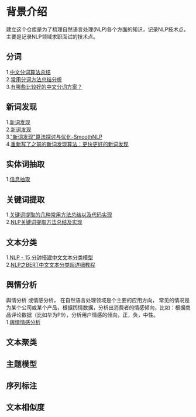 # 背景介绍
 建立这个仓库是为了梳理自然语言处理(NLP)各个方面的知识，记录NLP技术点，主要是记录NLP领域求职面试的技术点。

## 分词
1.[中文分词算法总结](https://blog.csdn.net/mandagod/article/details/97106717)  
2.[常用分词方法总结分析](https://blog.csdn.net/cuixianpeng/article/details/43234235?utm_medium=distribute.pc_relevant.none-task-blog-BlogCommendFromBaidu-5.control&depth_1-utm_source=distribute.pc_relevant.none-task-blog-BlogCommendFromBaidu-5.control)  
3.[有哪些比较好的中文分词方案？](https://www.zhihu.com/question/19578687/answer/828011367)  

## 新词发现
1.[新词发现](https://zhuanlan.zhihu.com/p/28095072)  
2.[新词发现](https://blog.csdn.net/weixin_43378396/article/details/103848628)  
3.["新词发现"算法探讨与优化-SmoothNLP](https://zhuanlan.zhihu.com/p/80385615)  
4.[重新写了之前的新词发现算法：更快更好的新词发现](https://spaces.ac.cn/archives/6920)  

## 实体词抽取
1.[信息抽取](https://blog.csdn.net/qq_27590277/article/details/106263861)

## 关键词提取
1.[关键词提取的几种常用方法总结以及代码实现](https://www.cnblogs.com/enhaofrank/p/13972754.html)  
2.[NLP关键词提取方法总结及实现](https://blog.csdn.net/asialee_bird/article/details/96454544)

## 文本分类
1.[NLP - 15 分钟搭建中文文本分类模型](https://eliyar.biz/nlp_chinese_text_classification_in_15mins/)  
2.[NLP之BERT中文文本分类超详细教程](https://blog.csdn.net/qq_20989105/article/details/89492442)  

## 舆情分析
舆情分析 或情感分析， 在自然语言处理领域是个主要的应用方向， 常见的情况是为某个公司或某个产品，根据舆情数据，分析出消费者的情感倾向，比如：根据商品评论数据（比如华为P9），分析用户情感的倾向，正，负，中性。  
1.[舆情情感分析](https://www.cnblogs.com/enhaofrank/p/14001021.html)  

## 文本聚类



## 主题模型



## 序列标注


## 文本相似度
